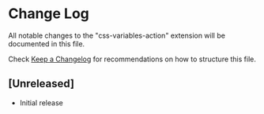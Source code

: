 # Change Log

All notable changes to the "css-variables-action" extension will be documented in this file.

Check [Keep a Changelog](http://keepachangelog.com/) for recommendations on how to structure this file.

## [Unreleased]

- Initial release